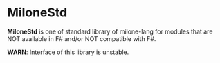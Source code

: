 # MiloneStd

**MiloneStd** is one of standard library of milone-lang
for modules that are NOT available in F# and/or NOT compatible with F#.

**WARN**: Interface of this library is unstable.
